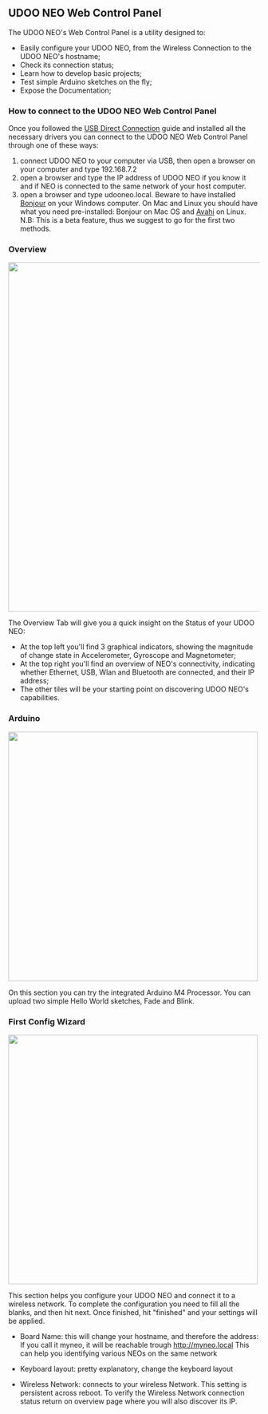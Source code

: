 ## UDOO NEO Web Control Panel

The UDOO NEO's Web Control Panel is a utility designed to:

* Easily configure your UDOO NEO, from the Wireless Connection to the UDOO NEO's hostname;
* Check its connection status;
* Learn how to develop basic projects;
* Test simple Arduino sketches on the fly;
* Expose the Documentation;

### How to connect to the UDOO NEO Web Control Panel

Once you followed the [USB Direct Connection](http://www.udoo.org/docs-neo/Basic_Setup/Usb_Direct_Connection.html) guide and installed all the necessary drivers you can connect to the UDOO NEO Web Control Panel through one of these ways:

1) connect UDOO NEO to your computer via USB, then open a browser on your computer and type 192.168.7.2   
2) open a browser and type the IP address of UDOO NEO if you know it and if NEO is connected to the same network of your host computer.
3) open a browser and type udooneo.local. Beware to have installed [Bonjour](https://support.apple.com/kb/DL999) on your Windows computer. On Mac and Linux you should have what you need pre-installed: Bonjour on Mac OS and [Avahi](http://www.avahi.org/) on Linux. N.B: This is a beta feature, thus we suggest to go for the first two methods.

### Overview 

<img style="width:700px;" src="../img/udoo-web-control-panel1.jpg">

The Overview Tab will give you a quick insight on the Status of your UDOO NEO:

* At the top left you'll find 3 graphical indicators, showing the magnitude of change state in Accelerometer, Gyroscope and Magnetometer;
* At the top right you'll find an overview of NEO's connectivity, indicating whether Ethernet, USB, Wlan and Bluetooth are connected, and their IP address;
* The other tiles will be your starting point on discovering UDOO NEO's capabilities.


### Arduino

<img style="width:500px;" src="../img/udoo-web-control-panel2.jpg">

On this section you can try the integrated Arduino M4 Processor. You can upload two simple Hello World sketches, Fade and Blink.

### First Config Wizard 

<img style="width:500px;" src="../img/udoo-web-control-panel3.jpg">

This section helps you configure your UDOO NEO and connect it to a wireless network.
To complete the configuration you need to fill all the blanks, and then hit next. Once finished, hit "finished" and your settings will be applied.  

* Board Name: this will change your hostname, and therefore the address:
If you call it myneo, it will be reachable trough http://myneo.local
This can help you identifying various NEOs on the same network

* Keyboard layout: pretty explanatory, change the keyboard layout 
* Wireless Network: connects to your wireless Network. This setting is persistent across reboot. To verify the Wireless Network connection status return on overview page where you will also discover its IP.


